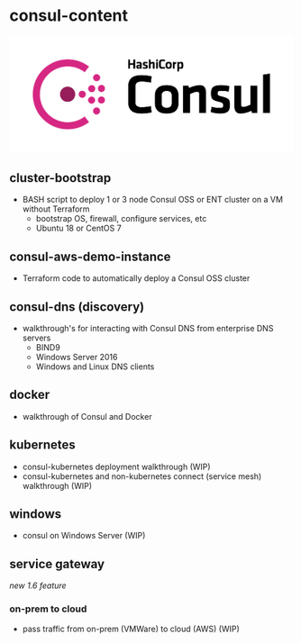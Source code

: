 # consul-content

![diagram](/images/Consul_PrimaryLogo_FullColor.png)

## cluster-bootstrap
- BASH script to deploy 1 or 3 node Consul OSS or ENT cluster on a VM without Terraform
	- bootstrap OS, firewall, configure services, etc
	- Ubuntu 18 or CentOS 7

## consul-aws-demo-instance
- Terraform code to automatically deploy a Consul OSS cluster

## consul-dns (discovery)
- walkthrough's for interacting with Consul DNS from enterprise DNS servers
	- BIND9
	- Windows Server 2016
	- Windows and Linux DNS clients
	
## docker
- walkthrough of Consul and Docker

## kubernetes
- consul-kubernetes deployment walkthrough (WIP)
- consul-kubernetes and non-kubernetes connect (service mesh) walkthrough (WIP)

## windows
- consul on Windows Server (WIP)

## service gateway

_new 1.6 feature_

### on-prem to cloud
- pass traffic from on-prem (VMWare) to cloud (AWS) (WIP)